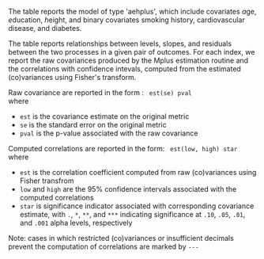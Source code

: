 The table reports the model of type 'aehplus', which include covariates *a*ge, *e*ducation, *h*eight, and binary covariates smoking history, cardiovascular disease, and diabetes. 

The table reports relationships between levels, slopes, and residuals between the two processes in a given pair of outcomes. For each index, we report the raw covariances produced by the Mplus estimation routine and the correlations with confidence intevals, computed from the estimated (co)variances using Fisher's transform.

Raw covariance are reported in the form : ` est(se) pval`     
where      
- `est` is the covariance estimate on the original metric   
- `se` is the standard error on the original metric  
- `pval` is the p-value associated with the raw covariance  

Computed correlations are reported in the form: ` est(low, high) star`   
where      
- `est` is the correlation coefficient computed from raw (co)variances using Fisher transfrom   
- `low` and `high` are the 95% confidence intervals associated with the computed correlations  
- `star` is significance indicator associated with corresponding covariance estimate, with  `.`, `*`, `**`, and `***` indicating significance at `.10`, `.05`, `.01`, and `.001` alpha levels, respectively

Note: cases in which restricted (co)variances or insufficient decimals prevent the computation of correlations are marked by `---`